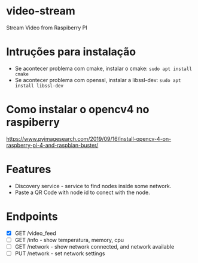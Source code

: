 # video-stream
Stream Video from Raspiberry PI

# Intruções para instalação
- Se acontecer problema com cmake, instalar o cmake: `sudo apt install cmake`
- Se acontecer problema com openssl, instalar a libssl-dev: `sudo apt install libssl-dev`

# Como instalar o opencv4 no raspiberry
https://www.pyimagesearch.com/2019/09/16/install-opencv-4-on-raspberry-pi-4-and-raspbian-buster/

# Features

- Discovery service - service to find nodes inside some network.
- Paste a QR Code with node id to conect with the node.

# Endpoints

- [x] GET /video_feed
- [ ] GET /info - show temperatura, memory, cpu
- [ ] GET /network - show network connected, and network available
- [ ] PUT /network - set network settings
